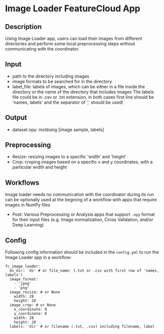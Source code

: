 # Image Loader FeatureCloud App

## Description
Using Image Loader app, users can load their images from different directories and perform some local preprocessing 
steps without communicating with the coordinator.

## Input
- path to the directory including images  
- image formats to be searched for in the directory
- label_file: labels of images, which can be either in a file inside the directory or the name of the directory that includes images
The labels file could be in .csv or .txt extension, in both cases first line should be 'names, labels'
  and the separator of ',' should be used!   
## Output
- dataset.npy: inclduing [image sample, labels]

## Preprocessing

- Resize: resizing images to  a specific 'width' and 'height'
- Crop: croping images based on a specific x and y coordinates, with a particular width and height

## Workflows
Image loader needs no communication with the coordinator during its run can be optionally used at the begining 
of a workflow with apps that require images in NumPy files 
- Post: Various Preprocessing or Analysis apps that support `.npy` format for their input files
  (e.g. Image normalization, Cross Validation, and/or Deep Learning)

## Config
Following config information should be included in the `config.yml` to run the Image Loader app in a workflow:
```
fc_image_loader:
  ds_dir: 'ds' # or file_name: (.txt or .csv with first row of 'names, labels')
  image_format:
    - 'jpeg'
    - 'png'
  image_resize: # or None
    width: 28
    height: 28
  image_crop: # or None
    x_coordinate: 0
    y_coordinate: 0
    width: 28
    height: 28
  labels: 'dir' # or filename (.txt, .csv) including filename, label
```